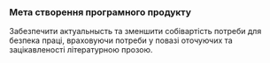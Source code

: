 ### Мета створення програмного продукту

Забезпечити актуальнысть та зменшити собівартість потреби для безпека праці, враховуючи потреби у повазі оточуючих та зацікавленості літературною прозою.
